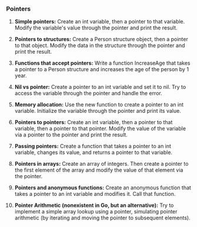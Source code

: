 ### Pointers

1. **Simple pointers:** Create an int variable, then a pointer to that variable. Modify the variable's value through the pointer and print the result.

2. **Pointers to structures:** Create a Person structure object, then a pointer to that object. Modify the data in the structure through the pointer and print the result.

3. **Functions that accept pointers:** Write a function IncreaseAge that takes a pointer to a Person structure and increases the age of the person by 1 year.

4. **Nil vs pointer:** Create a pointer to an int variable and set it to nil. Try to access the variable through the pointer and handle the error.

5. **Memory allocation:** Use the new function to create a pointer to an int variable. Initialize the variable through the pointer and print its value.

6. **Pointers to pointers:** Create an int variable, then a pointer to that variable, then a pointer to that pointer. Modify the value of the variable via a pointer to the pointer and print the result.

7. **Passing pointers:** Create a function that takes a pointer to an int variable, changes its value, and returns a pointer to that variable.

8. **Pointers in arrays:** Create an array of integers. Then create a pointer to the first element of the array and modify the value of that element via the pointer.

9. **Pointers and anonymous functions:** Create an anonymous function that takes a pointer to an int variable and modifies it. Call that function.

10. **Pointer Arithmetic (nonexistent in Go, but an alternative):** Try to implement a simple array lookup using a pointer, simulating pointer arithmetic (by iterating and moving the pointer to subsequent elements).